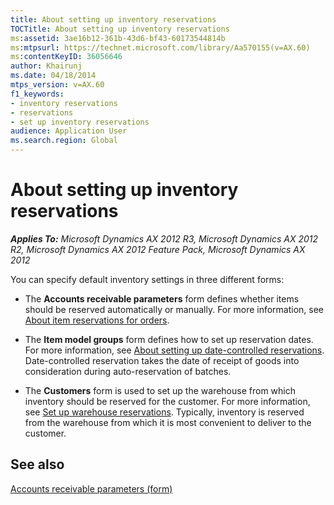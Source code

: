 ```yaml
---
title: About setting up inventory reservations
TOCTitle: About setting up inventory reservations
ms:assetid: 3ae16b12-361b-43d6-bf43-60173544814b
ms:mtpsurl: https://technet.microsoft.com/library/Aa570155(v=AX.60)
ms:contentKeyID: 36056646
author: Khairunj
ms.date: 04/18/2014
mtps_version: v=AX.60
f1_keywords:
- inventory reservations
- reservations
- set up inventory reservations
audience: Application User
ms.search.region: Global
---
```


# About setting up inventory reservations 


_**Applies To:** Microsoft Dynamics AX 2012 R3, Microsoft Dynamics AX 2012 R2, Microsoft Dynamics AX 2012 Feature Pack, Microsoft Dynamics AX 2012_

You can specify default inventory settings in three different forms:

  - The **Accounts receivable parameters** form defines whether items should be reserved automatically or manually. For more information, see [About item reservations for orders](about-item-reservations-for-orders.md).

  - The **Item model groups** form defines how to set up reservation dates. For more information, see [About setting up date-controlled reservations](about-setting-up-date-controlled-reservations.md). Date-controlled reservation takes the date of receipt of goods into consideration during auto-reservation of batches.

  - The **Customers** form is used to set up the warehouse from which inventory should be reserved for the customer. For more information, see [Set up warehouse reservations](set-up-warehouse-reservations.md). Typically, inventory is reserved from the warehouse from which it is most convenient to deliver to the customer.

## See also

[Accounts receivable parameters (form)](https://technet.microsoft.com/library/aa576993\(v=ax.60\))

  


